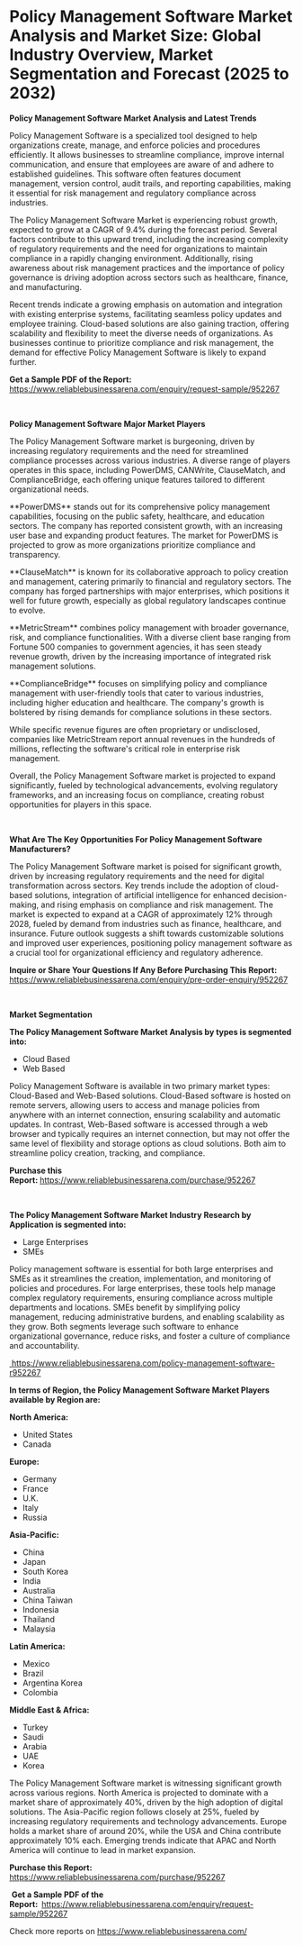 <p><h1>Policy Management Software Market Analysis and Market Size: Global Industry Overview, Market Segmentation and Forecast (2025 to 2032)</h1></p><p><strong>Policy Management Software Market Analysis and Latest Trends</strong></p>
<p><p>Policy Management Software is a specialized tool designed to help organizations create, manage, and enforce policies and procedures efficiently. It allows businesses to streamline compliance, improve internal communication, and ensure that employees are aware of and adhere to established guidelines. This software often features document management, version control, audit trails, and reporting capabilities, making it essential for risk management and regulatory compliance across industries.</p><p>The Policy Management Software Market is experiencing robust growth, expected to grow at a CAGR of 9.4% during the forecast period. Several factors contribute to this upward trend, including the increasing complexity of regulatory requirements and the need for organizations to maintain compliance in a rapidly changing environment. Additionally, rising awareness about risk management practices and the importance of policy governance is driving adoption across sectors such as healthcare, finance, and manufacturing.</p><p>Recent trends indicate a growing emphasis on automation and integration with existing enterprise systems, facilitating seamless policy updates and employee training. Cloud-based solutions are also gaining traction, offering scalability and flexibility to meet the diverse needs of organizations. As businesses continue to prioritize compliance and risk management, the demand for effective Policy Management Software is likely to expand further.</p></p>
<p><strong>Get a Sample PDF of the Report:&nbsp;</strong> <a href="https://www.reliablebusinessarena.com/enquiry/request-sample/952267?utm_campaign=2630&utm_medium=2&utm_source=Github&utm_content=ia&utm_term=06032025&utm_id=policy-management-software">https://www.reliablebusinessarena.com/enquiry/request-sample/952267</a></p>
<p>&nbsp;</p>
<p><strong>Policy Management Software Major Market Players</strong></p>
<p><p>The Policy Management Software market is burgeoning, driven by increasing regulatory requirements and the need for streamlined compliance processes across various industries. A diverse range of players operates in this space, including PowerDMS, CANWrite, ClauseMatch, and ComplianceBridge, each offering unique features tailored to different organizational needs.</p><p>**PowerDMS** stands out for its comprehensive policy management capabilities, focusing on the public safety, healthcare, and education sectors. The company has reported consistent growth, with an increasing user base and expanding product features. The market for PowerDMS is projected to grow as more organizations prioritize compliance and transparency.</p><p>**ClauseMatch** is known for its collaborative approach to policy creation and management, catering primarily to financial and regulatory sectors. The company has forged partnerships with major enterprises, which positions it well for future growth, especially as global regulatory landscapes continue to evolve.</p><p>**MetricStream** combines policy management with broader governance, risk, and compliance functionalities. With a diverse client base ranging from Fortune 500 companies to government agencies, it has seen steady revenue growth, driven by the increasing importance of integrated risk management solutions.</p><p>**ComplianceBridge** focuses on simplifying policy and compliance management with user-friendly tools that cater to various industries, including higher education and healthcare. The company's growth is bolstered by rising demands for compliance solutions in these sectors.</p><p>While specific revenue figures are often proprietary or undisclosed, companies like MetricStream report annual revenues in the hundreds of millions, reflecting the software's critical role in enterprise risk management.</p><p>Overall, the Policy Management Software market is projected to expand significantly, fueled by technological advancements, evolving regulatory frameworks, and an increasing focus on compliance, creating robust opportunities for players in this space.</p></p>
<p>&nbsp;</p>
<p><strong>What Are The Key Opportunities For Policy Management Software Manufacturers?</strong></p>
<p><p>The Policy Management Software market is poised for significant growth, driven by increasing regulatory requirements and the need for digital transformation across sectors. Key trends include the adoption of cloud-based solutions, integration of artificial intelligence for enhanced decision-making, and rising emphasis on compliance and risk management. The market is expected to expand at a CAGR of approximately 12% through 2028, fueled by demand from industries such as finance, healthcare, and insurance. Future outlook suggests a shift towards customizable solutions and improved user experiences, positioning policy management software as a crucial tool for organizational efficiency and regulatory adherence.</p></p>
<p><strong>Inquire or Share Your Questions If Any Before Purchasing This Report:</strong> <a href="https://www.reliablebusinessarena.com/enquiry/pre-order-enquiry/952267?utm_campaign=2630&utm_medium=2&utm_source=Github&utm_content=ia&utm_term=06032025&utm_id=policy-management-software">https://www.reliablebusinessarena.com/enquiry/pre-order-enquiry/952267</a></p>
<p>&nbsp;</p>
<p><strong>Market Segmentation</strong></p>
<p><strong>The Policy Management Software Market Analysis by types is segmented into:</strong></p>
<p><ul><li>Cloud Based</li><li>Web Based</li></ul></p>
<p><p>Policy Management Software is available in two primary market types: Cloud-Based and Web-Based solutions. Cloud-Based software is hosted on remote servers, allowing users to access and manage policies from anywhere with an internet connection, ensuring scalability and automatic updates. In contrast, Web-Based software is accessed through a web browser and typically requires an internet connection, but may not offer the same level of flexibility and storage options as cloud solutions. Both aim to streamline policy creation, tracking, and compliance.</p></p>
<p><strong>Purchase this Report:&nbsp;</strong><a href="https://www.reliablebusinessarena.com/purchase/952267?utm_campaign=2630&utm_medium=2&utm_source=Github&utm_content=ia&utm_term=06032025&utm_id=policy-management-software">https://www.reliablebusinessarena.com/purchase/952267</a></p>
<p>&nbsp;</p>
<p><strong>The Policy Management Software Market Industry Research by Application is segmented into:</strong></p>
<p><ul><li>Large Enterprises</li><li>SMEs</li></ul></p>
<p><p>Policy management software is essential for both large enterprises and SMEs as it streamlines the creation, implementation, and monitoring of policies and procedures. For large enterprises, these tools help manage complex regulatory requirements, ensuring compliance across multiple departments and locations. SMEs benefit by simplifying policy management, reducing administrative burdens, and enabling scalability as they grow. Both segments leverage such software to enhance organizational governance, reduce risks, and foster a culture of compliance and accountability.</p></p>
<p><a href="https://www.reliablebusinessarena.com/policy-management-software-r952267?utm_campaign=2630&utm_medium=2&utm_source=Github&utm_content=ia&utm_term=06032025&utm_id=policy-management-software">&nbsp;https://www.reliablebusinessarena.com/policy-management-software-r952267</a></p>
<p><strong>In terms of Region, the Policy Management Software Market Players available by Region are:</strong></p>
<p>
    <p> <strong> North America: </strong>
        <ul>
            <li>United States</li>
            <li>Canada</li>
        </ul>
        </p> 
    <p> <strong> Europe: </strong>
        <ul>
            <li>Germany</li>
            <li>France</li>
            <li>U.K.</li>
            <li>Italy</li>
            <li>Russia</li>
        </ul>
        </p> 
    <p> <strong> Asia-Pacific: </strong>
        <ul>
            <li>China</li>
            <li>Japan</li>
            <li>South Korea</li>
            <li>India</li>
            <li>Australia</li>
            <li>China Taiwan</li>
            <li>Indonesia</li>
            <li>Thailand</li>
            <li>Malaysia</li>
        </ul>
        </p> 
    <p> <strong> Latin America: </strong>
        <ul>
            <li>Mexico</li>
            <li>Brazil</li>
            <li>Argentina Korea</li>
            <li>Colombia</li>
        </ul>
        </p> 
    <p> <strong> Middle East & Africa: </strong>
        <ul>
            <li>Turkey</li>
            <li>Saudi</li>
            <li>Arabia</li>
            <li>UAE</li>
            <li>Korea</li>
        </ul>
    </p>
    </p>
<p><p>The Policy Management Software market is witnessing significant growth across various regions. North America is projected to dominate with a market share of approximately 40%, driven by the high adoption of digital solutions. The Asia-Pacific region follows closely at 25%, fueled by increasing regulatory requirements and technology advancements. Europe holds a market share of around 20%, while the USA and China contribute approximately 10% each. Emerging trends indicate that APAC and North America will continue to lead in market expansion.</p></p>
<p><strong>Purchase this Report: </strong><a href="https://www.reliablebusinessarena.com/purchase/952267?utm_campaign=2630&utm_medium=2&utm_source=Github&utm_content=ia&utm_term=06032025&utm_id=policy-management-software">https://www.reliablebusinessarena.com/purchase/952267</a></p>
<p>&nbsp;<strong>Get a Sample PDF of the Report:&nbsp;&nbsp;</strong><a href="https://www.reliablebusinessarena.com/enquiry/request-sample/952267?utm_campaign=2630&utm_medium=2&utm_source=Github&utm_content=ia&utm_term=06032025&utm_id=policy-management-software">https://www.reliablebusinessarena.com/enquiry/request-sample/952267</a></p>
<p><strong></strong></p>
<p>Check more reports on <a href="https://www.reliablebusinessarena.com/?utm_campaign=2630&utm_medium=2&utm_source=Github&utm_content=ia&utm_term=06032025&utm_id=policy-management-software">https://www.reliablebusinessarena.com/</a></p>